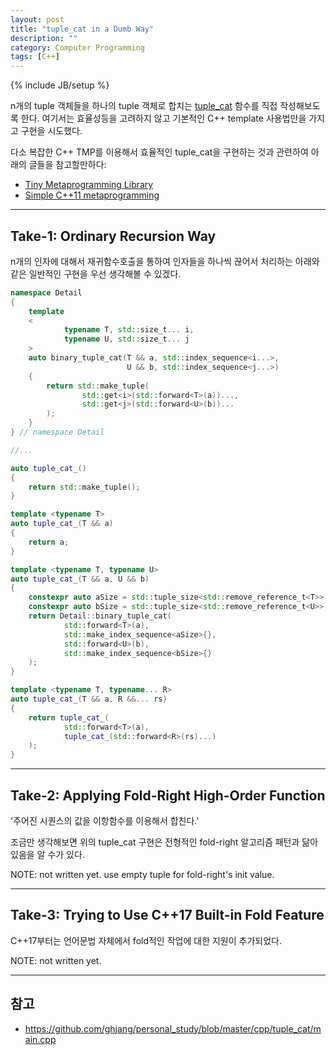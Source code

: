 ```yaml
---
layout: post
title: "tuple_cat in a Dumb Way"
description: ""
category: Computer Programming
tags: [C++]
---
```

{% include JB/setup %}

n개의 tuple 객체들을 하나의 tuple 객체로 합치는 [tuple_cat](http://en.cppreference.com/w/cpp/utility/tuple/tuple_cat) 함수를 직접 작성해보도록 한다. 여기서는 효율성등을 고려하지 않고 기본적인 C++ template 사용법만을 가지고 구현을 시도했다.

다소 복잡한 C++ TMP를 이용해서 효율적인 tuple_cat을 구현하는 것과 관련하여 아래의 글들을 참고할만하다:

+ [Tiny Metaprogramming Library](http://ericniebler.com/2014/11/13/tiny-metaprogramming-library/)
+ [Simple C++11 metaprogramming](http://pdimov.com/cpp2/simple_cxx11_metaprogramming.html)

---

## Take-1: Ordinary Recursion Way

n개의 인자에 대해서 재귀함수호출을 통하여 인자들을 하나씩 끊어서 처리하는 아래와 같은 일반적인 구현을 우선 생각해볼 수 있겠다.

```cpp
namespace Detail
{
    template
    <
            typename T, std::size_t... i,
            typename U, std::size_t... j
    >
    auto binary_tuple_cat(T && a, std::index_sequence<i...>,
                          U && b, std::index_sequence<j...>)
    {
        return std::make_tuple(
                std::get<i>(std::forward<T>(a))...,
                std::get<j>(std::forward<U>(b))...
        );
    }
} // namespace Detail

//...

auto tuple_cat_()
{
    return std::make_tuple();
}

template <typename T>
auto tuple_cat_(T && a)
{
    return a;
}

template <typename T, typename U>
auto tuple_cat_(T && a, U && b)
{
    constexpr auto aSize = std::tuple_size<std::remove_reference_t<T>>::value;
    constexpr auto bSize = std::tuple_size<std::remove_reference_t<U>>::value;
    return Detail::binary_tuple_cat(
            std::forward<T>(a),
            std::make_index_sequence<aSize>{},
            std::forward<U>(b),
            std::make_index_sequence<bSize>{}
    );
}

template <typename T, typename... R>
auto tuple_cat_(T && a, R &&... rs)
{
    return tuple_cat_(
            std::forward<T>(a),
            tuple_cat_(std::forward<R>(rs)...)
    );
}
```

---

## Take-2: Applying Fold-Right High-Order Function

'주어진 시퀀스의 값을 이항함수를 이용해서 합친다.'

조금만 생각해보면 위의 tuple_cat 구현은 전형적인 fold-right 알고리즘 패턴과 닮아 있음을 알 수가 있다.

NOTE: not written yet. use empty tuple for fold-right's init value.

---

## Take-3: Trying to Use C++17 Built-in Fold Feature

C++17부터는 언어문법 자체에서 fold적인 작업에 대한 지원이 추가되었다.

NOTE: not written yet.

---

## 참고

+ <https://github.com/ghjang/personal_study/blob/master/cpp/tuple_cat/main.cpp>
